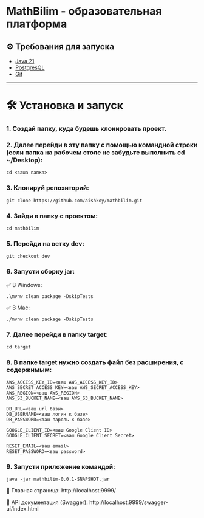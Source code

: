 # MathBilim - образовательная платформа

## ⚙ Требования для запуска

- [Java 21](https://docs.fabricmc.net/ru_ru/players/installing-java/windows)
- [PostgresQL](https://selectel.ru/blog/tutorials/ustanovka-postgresql-15-windows/)
- [Git](https://docs.github.com/ru/desktop/installing-and-authenticating-to-github-desktop/installing-github-desktop)

---

## <h1>🛠 Установка и запуск</h1>

<h3>1. Создай папку, куда будешь клонировать проект.</h3>

<h3>2. Далее перейди в эту папку с помощью командной строки <br> (если папка на рабочем столе не забудьте выполнить cd ~/Desktop):</h3>

```
cd <ваша папка> 
```

<h3>3. Клонируй репозиторий:</h3>

```
git clone https://github.com/aishkoy/mathbilim.git
```
<h3>4. Зайди в папку с проектом:</h3>

```
cd mathbilim
```
<h3>5. Перейди на ветку dev:</h3>

```
git checkout dev
```
<h3>6. Запусти сборку jar:</h3>


✅ В Windows:
```
.\mvnw clean package -DskipTests
```
✅ В Mac:
```
./mvnw clean package -DskipTests
```
<h3>7. Далее перейди в папку target:</h3>

```
cd target
```
<h3>8. В папке target нужно создать файл без расширения, с содержимым:</h3>

```
AWS_ACCESS_KEY_ID=<ваш AWS_ACCESS_KEY_ID>
AWS_SECRET_ACCESS_KEY=<ваш AWS_SECRET_ACCESS_KEY>
AWS_REGION=<ваш AWS_REGION>
AWS_S3_BUCKET_NAME=<ваш AWS_S3_BUCKET_NAME>

DB_URL=<ваш url базы>
DB_USERNAME=<ваш логин к базе>
DB_PASSWORD=<ваш пароль к базе>

GOOGLE_CLIENT_ID=<ваш Google Client ID>
GOOGLE_CLIENT_SECRET=<ваш Google Client Secret>

RESET_EMAIL=<ваш email>
RESET_PASSWORD=<ваш password>

```

<h3>9. Запусти приложение командой:</h3>

```
java -jar mathbilim-0.0.1-SNAPSHOT.jar
```

🔹 Главная страница: http://localhost:9999/

🔹 API документация (Swagger): http://localhost:9999/swagger-ui/index.html

